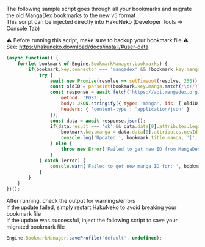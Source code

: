 The following sample script goes through all your bookmarks and migrate the old MangaDex bookmarks to the new v5 format  
This script can be injected directly into HakuNeko (Developer Tools => Console Tab)

:warning: Before running this script, make sure to backup your bookmark file :warning:  
See: https://hakuneko.download/docs/install/#user-data

```javascript
(async function() {
    for(let bookmark of Engine.BookmarkManager.bookmarks) {
        if(bookmark.key.connector === 'mangadex' && !bookmark.key.manga.includes('-')) {
            try {
                await new Promise(resolve => setTimeout(resolve, 250)); // throttle, max. 5 req/sec
                const oldID = parseInt(bookmark.key.manga.match(/\d+/));
                const response = await fetch('https://api.mangadex.org/legacy/mapping', {
                    method: 'POST',
                    body: JSON.stringify({ type: 'manga', ids: [ oldID ] }),
                    headers: { 'content-type': 'application/json' }
                });
                const data = await response.json();
                if(data.result === 'ok' && data.data[0].attributes.legacyId === oldID) {
                    bookmark.key.manga = data.data[0].attributes.newId;
                    console.log('Updated:', bookmark.title.manga, '|', oldID, '=>', bookmark.key.manga);
                } else {
                    throw new Error('Failed to get new ID from MangaDex API');
                }
            } catch (error) {
                console.warn('Failed to get new manga ID for: ', bookmark.key.manga, error);
            }
        }
    }
})();
```

After running, check the output for warnings/errors  
If the update failed, simply restart HakuNeko to avoid breaking your bookmark file  
If the update was successful, inject the following script to save your migrated bookmark file

```javascript
Engine.BookmarkManager.saveProfile('default', undefined);
```
